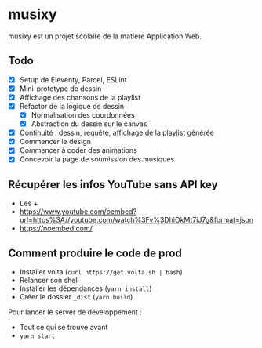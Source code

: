 # musixy

musixy est un projet scolaire de la matière Application Web.

## Todo

- [x] Setup de Eleventy, Parcel, ESLint
- [x] Mini-prototype de dessin
- [x] Affichage des chansons de la playlist
- [x] Refactor de la logique de dessin
  - [x] Normalisation des coordonnées
  - [x] Abstraction du dessin sur le canvas
- [x] Continuité : dessin, requête, affichage de la playlist générée
- [x] Commencer le design
- [x] Commencer à coder des animations
- [x] Concevoir la page de soumission des musiques

## Récupérer les infos YouTube sans API key

- Les <meta og:> + <meta itemprop="duration">
- https://www.youtube.com/oembed?url=https%3A//youtube.com/watch%3Fv%3DhiOkMt7iJ7g&format=json
- https://noembed.com/

## Comment produire le code de prod

- Installer volta (`curl https://get.volta.sh | bash`)
- Relancer son shell
- Installer les dépendances (`yarn install`)
- Créer le dossier `_dist` (`yarn build`)

Pour lancer le server de développement :

- Tout ce qui se trouve avant
- `yarn start`
